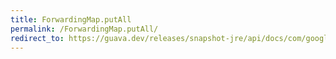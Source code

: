 ```yaml
---
title: ForwardingMap.putAll
permalink: /ForwardingMap.putAll/
redirect_to: https://guava.dev/releases/snapshot-jre/api/docs/com/google/common/collect/ForwardingMap.html#putAll-java.util.Map-
---
```

